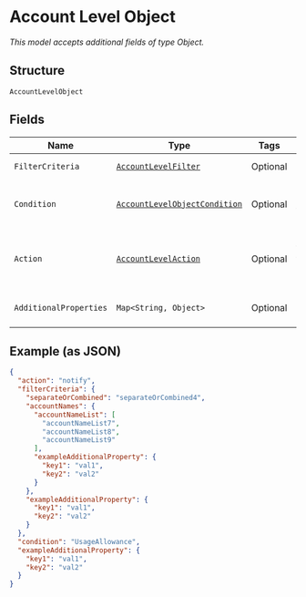 
# Account Level Object

*This model accepts additional fields of type Object.*

## Structure

`AccountLevelObject`

## Fields

| Name | Type | Tags | Description | Getter | Setter |
|  --- | --- | --- | --- | --- | --- |
| `FilterCriteria` | [`AccountLevelFilter`](../../doc/models/account-level-filter.md) | Optional | - | AccountLevelFilter getFilterCriteria() | setFilterCriteria(AccountLevelFilter filterCriteria) |
| `Condition` | [`AccountLevelObjectCondition`](../../doc/models/containers/account-level-object-condition.md) | Optional | This is a container for any-of cases. | AccountLevelObjectCondition getCondition() | setCondition(AccountLevelObjectCondition condition) |
| `Action` | [`AccountLevelAction`](../../doc/models/account-level-action.md) | Optional | The action taken when trigger conditions are met | AccountLevelAction getAction() | setAction(AccountLevelAction action) |
| `AdditionalProperties` | `Map<String, Object>` | Optional | - | Object getAdditionalProperty(String key) | additionalProperty(String key, Object value) |

## Example (as JSON)

```json
{
  "action": "notify",
  "filterCriteria": {
    "separateOrCombined": "separateOrCombined4",
    "accountNames": {
      "accountNameList": [
        "accountNameList7",
        "accountNameList8",
        "accountNameList9"
      ],
      "exampleAdditionalProperty": {
        "key1": "val1",
        "key2": "val2"
      }
    },
    "exampleAdditionalProperty": {
      "key1": "val1",
      "key2": "val2"
    }
  },
  "condition": "UsageAllowance",
  "exampleAdditionalProperty": {
    "key1": "val1",
    "key2": "val2"
  }
}
```

